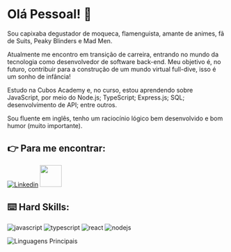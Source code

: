 # Olá Pessoal! :vulcan_salute:

Sou capixaba degustador de moqueca, flamenguista, amante de animes, fã de Suits, Peaky Blinders e Mad Men.

Atualmente me encontro em transição de carreira, entrando no mundo da tecnologia como desenvolvedor de software back-end. Meu objetivo é, no futuro, contribuir para a construção de um mundo virtual full-dive, isso é um sonho de infância!

Estudo na Cubos Academy e, no curso, estou aprendendo sobre JavaScript, por meio do Node.js; TypeScript; Express.js; SQL; desenvolvimento de API; entre outros.

Sou fluente em inglês, tenho um raciocínio lógico bem desenvolvido e bom humor (muito importante). 

## :point_right: Para me encontrar:

[![Linkedin](https://img.shields.io/badge/LinkedIn-0077B5?style=for-the-badge&logo=linkedin&logoColor=white)](https://www.linkedin.com/in/enzogarciassantos/)
<a href="mailto:enzo.garcss@gmail.com">
<img src="https://media.tenor.com/kXp0f-dmTXAAAAAi/%E6%94%B6%E5%88%B0-%E5%B7%A5%E4%BD%9C.gif" width="50px" />
</a>

## :keyboard: Hard Skills:

![javascript](https://img.shields.io/badge/JavaScript-323330?style=for-the-badge&logo=javascript&logoColor=F7DF1E)
![typescript](https://img.shields.io/badge/TypeScript-007ACC?style=for-the-badge&logo=typescript&logoColor=white)
![react](https://img.shields.io/badge/React-20232A?style=for-the-badge&logo=react&logoColor=61DAFB)
![nodejs](https://img.shields.io/badge/Node%20js-339933?style=for-the-badge&logo=nodedotjs&logoColor=white)

![Linguagens Principais](https://github-readme-stats.vercel.app/api/top-langs/?username=oenzogarcia&theme=tokyonight&hide_border=true&custom_title=Linguagens%20%Principais)

<!--
**oenzogarcia/oenzogarcia** is a ✨ _special_ ✨ repository because its `README.md` (this file) appears on your GitHub profile.

Here are some ideas to get you started:

- 🔭 I’m currently working on ...
- 🌱 I’m currently learning ...
- 👯 I’m looking to collaborate on ...
- 🤔 I’m looking for help with ...
- 💬 Ask me about ...
- 📫 How to reach me: ...
- 😄 Pronouns: ...
- ⚡ Fun fact: ...
-->

